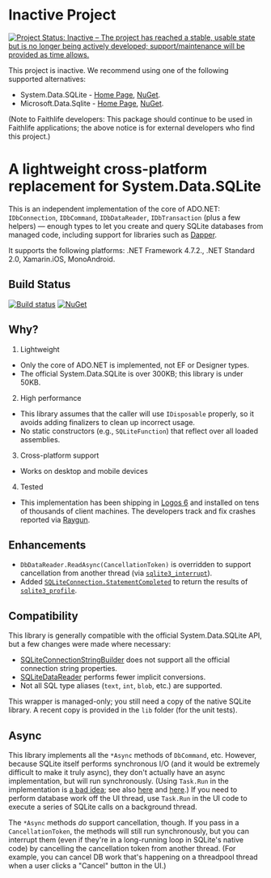 # Inactive Project

[![Project Status: Inactive – The project has reached a stable, usable state but is no longer being actively developed; support/maintenance will be provided as time allows.](https://www.repostatus.org/badges/latest/inactive.svg)](https://www.repostatus.org/#inactive) 

This project is inactive. We recommend using one of the following supported alternatives:

* System.Data.SQLite - [Home Page](https://system.data.sqlite.org/), [NuGet](https://www.nuget.org/packages/System.Data.SQLite.Core).
* Microsoft.Data.Sqlite - [Home Page](https://docs.microsoft.com/en-us/dotnet/standard/data/sqlite/), [NuGet](https://www.nuget.org/packages/Microsoft.Data.Sqlite).

(Note to Faithlife developers: This package should continue to be used in Faithlife applications; the above notice is for external developers who find this project.)

# A lightweight cross-platform replacement for System.Data.SQLite

This is an independent implementation of the core of ADO.NET: `IDbConnection`, `IDbCommand`, `IDbDataReader`, `IDbTransaction` (plus a few helpers) — enough types to let you create and query SQLite databases from managed code, including support for libraries such as [Dapper](https://dapperlib.github.io/Dapper/).

It supports the following platforms: .NET Framework 4.7.2., .NET Standard 2.0, Xamarin.iOS, MonoAndroid.

## Build Status

[![Build status](https://img.shields.io/appveyor/ci/Faithlife/system-data-sqlite.svg)](https://ci.appveyor.com/project/Faithlife/system-data-sqlite) [![NuGet](https://img.shields.io/nuget/v/Faithlife.System.Data.SQLite.svg)](https://www.nuget.org/packages/Faithlife.System.Data.SQLite/)

## Why?

1. Lightweight
 * Only the core of ADO.NET is implemented, not EF or Designer types.
 * The official System.Data.SQLite is over 300KB; this library is under 50KB.
2. High performance
 * This library assumes that the caller will use `IDisposable` properly, so it avoids adding finalizers to clean up incorrect usage.
 * No static constructors (e.g., `SQLiteFunction`) that reflect over all loaded assemblies.
3. Cross-platform support
 * Works on desktop and mobile devices
4. Tested
 * This implementation has been shipping in [Logos 6](https://www.logos.com/install) and installed on tens of thousands of client machines. The developers track and fix crashes reported via [Raygun](https://raygun.io/).

## Enhancements

* `DbDataReader.ReadAsync(CancellationToken)` is overridden to support cancellation from another thread (via [`sqlite3_interrupt`](https://www.sqlite.org/c3ref/interrupt.html)).
* Added [`SQLiteConnection.StatementCompleted`](https://github.com/Faithlife/System.Data.SQLite/search?q=StatementCompleted) to return the results of [`sqlite3_profile`](https://www.sqlite.org/c3ref/profile.html).

## Compatibility

This library is generally compatible with the official System.Data.SQLite API, but a few changes were made where necessary:
* [SQLiteConnectionStringBuilder](https://github.com/Faithlife/System.Data.SQLite/blob/master/src/System.Data.SQLite/SQLiteConnectionStringBuilder.cs) does not support all the official connection string properties.
* [SQLiteDataReader](https://github.com/Faithlife/System.Data.SQLite/blob/master/src/System.Data.SQLite/SQLiteDataReader.cs) performs fewer implicit conversions.
* Not all SQL type aliases (`text`, `int`, `blob`, etc.) are supported.

This wrapper is managed-only; you still need a copy of the native SQLite library. A recent copy is provided in the `lib` folder (for the unit tests).

## Async

This library implements all the `*Async` methods of `DbCommand`, etc. However, because SQLite itself performs
synchronous I/O (and it would be extremely difficult to make it truly async), they don't actually have an async
implementation, but will run synchronously. (Using `Task.Run` in the implementation is [a bad idea](https://blog.stephencleary.com/2013/11/taskrun-etiquette-examples-dont-use.html);
see also [here](https://devblogs.microsoft.com/pfxteam/should-i-expose-asynchronous-wrappers-for-synchronous-methods/) and [here](https://blog.stephencleary.com/2013/11/taskrun-etiquette-examples-using.html).)
If you need to perform database work off the UI thread, use `Task.Run` in the UI code to execute a series of
SQLite calls on a background thread.

The `*Async` methods *do* support cancellation, though. If you pass in a `CancellationToken`, the methods will
still run synchronously, but you can interrupt them (even if they're in a long-running loop in SQLite's native code)
by cancelling the cancellation token from another thread. (For example, you can cancel DB work that's happening
on a threadpool thread when a user clicks a "Cancel" button in the UI.)

